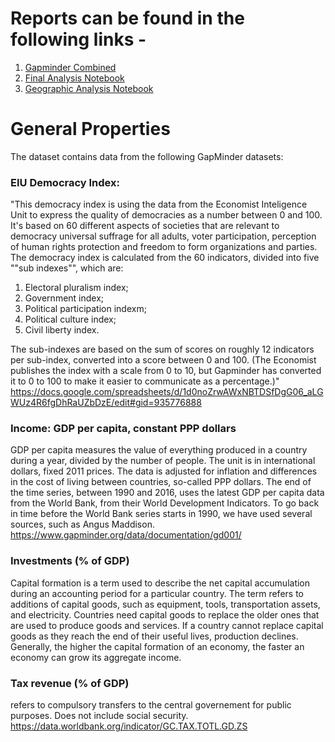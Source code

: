 # Reports can be found in the following links -

1. [Gapminder Combined](https://y0shicon.github.io/EGD-Assignment/Income%20Inequality%20using%20Gapminder/Reports/Combined.html)
2. [Final Analysis Notebook](https://y0shicon.github.io/EGD-Assignment/Income%20Inequality%20using%20Gapminder/Final.html)
3. [Geographic Analysis Notebook](https://y0shicon.github.io/EGD-Assignment/Income%20Inequality%20using%20Gapminder/Geographic%20Analysis.html)

# General Properties

The dataset contains data from the following GapMinder datasets:

### EIU Democracy Index:

"This democracy index is using the data from the Economist Inteligence Unit to express the quality of democracies as a number between 0 and 100. It's based on 60 different aspects of societies that are relevant to democracy universal suffrage for all adults, voter participation, perception of human rights protection and freedom to form organizations and parties.
The democracy index is calculated from the 60 indicators, divided into five ""sub indexes"", which are:

1. Electoral pluralism index;
2. Government index;
3. Political participation indexm;
4. Political culture index;
5. Civil liberty index.

The sub-indexes are based on the sum of scores on roughly 12 indicators per sub-index, converted into a score between 0 and 100.
(The Economist publishes the index with a scale from 0 to 10, but Gapminder has converted it to 0 to 100 to make it easier to communicate as a percentage.)"
https://docs.google.com/spreadsheets/d/1d0noZrwAWxNBTDSfDgG06_aLGWUz4R6fgDhRaUZbDzE/edit#gid=935776888

### Income: GDP per capita, constant PPP dollars

GDP per capita measures the value of everything produced in a country during a year, divided by the number of people. The unit is in international dollars, fixed 2011 prices. The data is adjusted for inflation and differences in the cost of living between countries, so-called PPP dollars. The end of the time series, between 1990 and 2016, uses the latest GDP per capita data from the World Bank, from their World Development Indicators. To go back in time before the World Bank series starts in 1990, we have used several sources, such as Angus Maddison.
https://www.gapminder.org/data/documentation/gd001/

### Investments (% of GDP)

Capital formation is a term used to describe the net capital accumulation during an accounting period for a particular country. The term refers to additions of capital goods, such as equipment, tools, transportation assets, and electricity. Countries need capital goods to replace the older ones that are used to produce goods and services. If a country cannot replace capital goods as they reach the end of their useful lives, production declines. Generally, the higher the capital formation of an economy, the faster an economy can grow its aggregate income.

### Tax revenue (% of GDP)

refers to compulsory transfers to the central governement for public purposes. Does not include social security.
https://data.worldbank.org/indicator/GC.TAX.TOTL.GD.ZS
